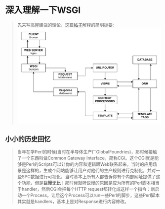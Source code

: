# 深入理解一下WSGI

> 先来写高屋建瓴的理论，这篇[帖子](https://www.toptal.com/python/pythons-wsgi-server-application-interface)解释的简明扼要:
![](../pictures/django_request_lifecycle.png)
> 


## 小小的历史回忆
> 当年在学Perl的时候(当时在半导体生产厂GlobalFoundries)，那时候接触了一个东西叫做Common Gateway Interface，简称CGI。这个CGI就是能够是Perl的Scripts可以让你的内容和逻辑跟Web联系起来。当时的应用场景是这样的，生成个网站能够让用户对他们的生产规则进行克制化，并对一些SPC数据进行可视化，当时基本上所有人都告诉你有个内部网址提供了这个功能，但是**巨慢无比**！那时候就听说慢的原因是应为所有的Perl脚本相当于handler，然后CGI会把每个HTTP request都转化成这样一个指令：新启动一个Process，让后这个Process可以run一些Perl的脚步，这些Perl脚本其实就是handlers，基本上是对Response进行内容修改。
>
>